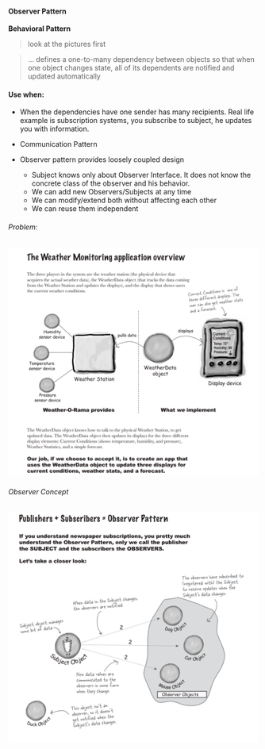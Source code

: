 #### Observer Pattern
**Behavioral Pattern**


> look at the pictures first

> ... defines a one-to-many dependency between objects so that when one object changes state,
> all of its dependents are notified and updated automatically

#### Use when:
- When the dependencies have one sender has many recipients. Real life example is subscription
 systems, you subscribe to subject, he updates you with information.
- Communication Pattern 

- Observer pattern provides loosely coupled design
    - Subject knows only about Observer Interface. 
    It does not know the concrete class of the observer and his behavior.
    - We can add new Observers/Subjects at any time
    - We can modify/extend both without affecting each other
    - We can reuse them independent

###### Problem: 
![alt text](https://github.com/ivanspasov99/DesignPatterns/blob/master/Patterns/II/assets/ObserverTask.png)

###### Observer Concept
![alt text](https://github.com/ivanspasov99/DesignPatterns/blob/master/Patterns/II/assets/ObserverConcept.png)

